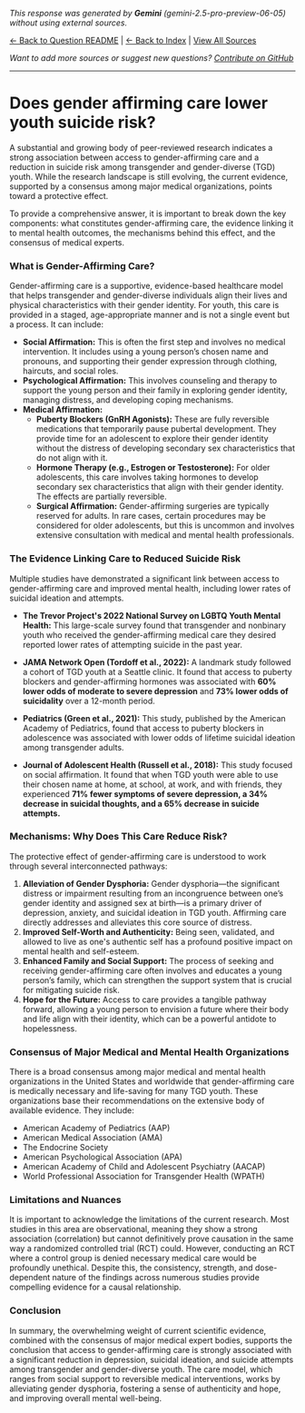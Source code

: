 <!-- 
Generated by: gemini
Model: gemini-2.5-pro-preview-06-05
Prompt type: default
Tools enabled: False
Generated at: 2025-06-26T21:43:49.094247
-->

*This response was generated by **Gemini** (gemini-2.5-pro-preview-06-05) without using external sources.*

[← Back to Question README](README.md) | [← Back to Index](../README.md) | [View All Sources](../allsources.md)

*Want to add more sources or suggest new questions? [Contribute on GitHub](https://github.com/justinwest/SuggestedSources)*

---

# Does gender affirming care lower youth suicide risk?

A substantial and growing body of peer-reviewed research indicates a strong association between access to gender-affirming care and a reduction in suicide risk among transgender and gender-diverse (TGD) youth. While the research landscape is still evolving, the current evidence, supported by a consensus among major medical organizations, points toward a protective effect.

To provide a comprehensive answer, it is important to break down the key components: what constitutes gender-affirming care, the evidence linking it to mental health outcomes, the mechanisms behind this effect, and the consensus of medical experts.

### What is Gender-Affirming Care?

Gender-affirming care is a supportive, evidence-based healthcare model that helps transgender and gender-diverse individuals align their lives and physical characteristics with their gender identity. For youth, this care is provided in a staged, age-appropriate manner and is not a single event but a process. It can include:

*   **Social Affirmation:** This is often the first step and involves no medical intervention. It includes using a young person’s chosen name and pronouns, and supporting their gender expression through clothing, haircuts, and social roles.
*   **Psychological Affirmation:** This involves counseling and therapy to support the young person and their family in exploring gender identity, managing distress, and developing coping mechanisms.
*   **Medical Affirmation:**
    *   **Puberty Blockers (GnRH Agonists):** These are fully reversible medications that temporarily pause pubertal development. They provide time for an adolescent to explore their gender identity without the distress of developing secondary sex characteristics that do not align with it.
    *   **Hormone Therapy (e.g., Estrogen or Testosterone):** For older adolescents, this care involves taking hormones to develop secondary sex characteristics that align with their gender identity. The effects are partially reversible.
    *   **Surgical Affirmation:** Gender-affirming surgeries are typically reserved for adults. In rare cases, certain procedures may be considered for older adolescents, but this is uncommon and involves extensive consultation with medical and mental health professionals.

### The Evidence Linking Care to Reduced Suicide Risk

Multiple studies have demonstrated a significant link between access to gender-affirming care and improved mental health, including lower rates of suicidal ideation and attempts.

*   **The Trevor Project's 2022 National Survey on LGBTQ Youth Mental Health:** This large-scale survey found that transgender and nonbinary youth who received the gender-affirming medical care they desired reported lower rates of attempting suicide in the past year.

*   **JAMA Network Open (Tordoff et al., 2022):** A landmark study followed a cohort of TGD youth at a Seattle clinic. It found that access to puberty blockers and gender-affirming hormones was associated with **60% lower odds of moderate to severe depression** and **73% lower odds of suicidality** over a 12-month period.

*   **Pediatrics (Green et al., 2021):** This study, published by the American Academy of Pediatrics, found that access to puberty blockers in adolescence was associated with lower odds of lifetime suicidal ideation among transgender adults.

*   **Journal of Adolescent Health (Russell et al., 2018):** This study focused on social affirmation. It found that when TGD youth were able to use their chosen name at home, at school, at work, and with friends, they experienced **71% fewer symptoms of severe depression, a 34% decrease in suicidal thoughts, and a 65% decrease in suicide attempts.**

### Mechanisms: Why Does This Care Reduce Risk?

The protective effect of gender-affirming care is understood to work through several interconnected pathways:

1.  **Alleviation of Gender Dysphoria:** Gender dysphoria—the significant distress or impairment resulting from an incongruence between one’s gender identity and assigned sex at birth—is a primary driver of depression, anxiety, and suicidal ideation in TGD youth. Affirming care directly addresses and alleviates this core source of distress.
2.  **Improved Self-Worth and Authenticity:** Being seen, validated, and allowed to live as one's authentic self has a profound positive impact on mental health and self-esteem.
3.  **Enhanced Family and Social Support:** The process of seeking and receiving gender-affirming care often involves and educates a young person’s family, which can strengthen the support system that is crucial for mitigating suicide risk.
4.  **Hope for the Future:** Access to care provides a tangible pathway forward, allowing a young person to envision a future where their body and life align with their identity, which can be a powerful antidote to hopelessness.

### Consensus of Major Medical and Mental Health Organizations

There is a broad consensus among major medical and mental health organizations in the United States and worldwide that gender-affirming care is medically necessary and life-saving for many TGD youth. These organizations base their recommendations on the extensive body of available evidence. They include:

*   American Academy of Pediatrics (AAP)
*   American Medical Association (AMA)
*   The Endocrine Society
*   American Psychological Association (APA)
*   American Academy of Child and Adolescent Psychiatry (AACAP)
*   World Professional Association for Transgender Health (WPATH)

### Limitations and Nuances

It is important to acknowledge the limitations of the current research. Most studies in this area are observational, meaning they show a strong association (correlation) but cannot definitively prove causation in the same way a randomized controlled trial (RCT) could. However, conducting an RCT where a control group is denied necessary medical care would be profoundly unethical. Despite this, the consistency, strength, and dose-dependent nature of the findings across numerous studies provide compelling evidence for a causal relationship.

### Conclusion

In summary, the overwhelming weight of current scientific evidence, combined with the consensus of major medical expert bodies, supports the conclusion that access to gender-affirming care is strongly associated with a significant reduction in depression, suicidal ideation, and suicide attempts among transgender and gender-diverse youth. The care model, which ranges from social support to reversible medical interventions, works by alleviating gender dysphoria, fostering a sense of authenticity and hope, and improving overall mental well-being.
